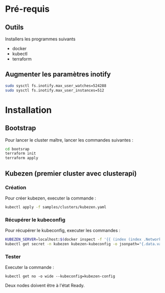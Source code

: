 # Pré-requis

## Outils

Installers les programmes suivants

- docker
- kubectl
- terraform

## Augmenter les paramètres inotify

```sh
sudo sysctl fs.inotify.max_user_watches=524288
sudo sysctl fs.inotify.max_user_instances=512
```

# Installation

## Bootstrap

Pour lancer le cluster maître, lancer les commandes suivantes :

```sh
cd bootsrap
terraform init
terraform apply
```

## Kubezen (premier cluster avec clusterapi)

### Création

Pour créer kubezen, executer la commande :

```sh
kubectl apply -f samples/clusters/kubezen.yaml
```

### Récupérer le kubeconfig

Pour récupérer le kubeconfig, executer les commandes :

```sh
KUBEZEN_SERVER=localhost:$(docker inspect -f '{{ (index (index .NetworkSettings.Ports "6443/tcp") 0).HostPort }}' kubezen-lb)
kubectl get secret -n kubezen kubezen-kubeconfig -o jsonpath="{.data.value}" | base64 -d | sed "s/kubezen-lb:6443/${KUBEZEN_SERVER}$/g" > kubezen-config
```

### Tester

Executer la commande :

```
kubectl get no -o wide --kubeconfig=kubezen-config
```

Deux nodes doivent être à l'état Ready.
